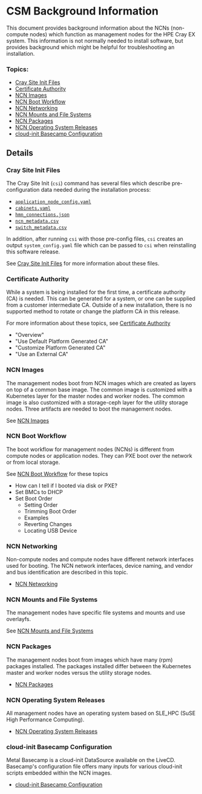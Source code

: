 # CSM Background Information

This document provides background information about the NCNs (non-compute nodes) which function as
management nodes for the HPE Cray EX system.  This information is not normally needed to install
software, but provides background which might be helpful for troubleshooting an installation.

### Topics:
   * [Cray Site Init Files](#cray_site_init_files)
   * [Certificate Authority](#certificate_authority)
   * [NCN Images](#ncn_images)
   * [NCN Boot Workflow](#ncn_boot_workflow)
   * [NCN Networking](#ncn_networking)
   * [NCN Mounts and File Systems](#ncn_mounts_and_file_systems)
   * [NCN Packages](#ncn_packages)
   * [NCN Operating System Releases](#ncn_operating_system_releases)
   * [cloud-init Basecamp Configuration](#cloud-init_basecamp_configuration)

## Details

<a name="cray_site_init_files"></a>
### Cray Site Init Files

   The Cray Site Init (`csi`) command has several files which describe pre-configuration data needed during
   the installation process:

   * [`application_node_config.yaml`](../install/prepare_configuration_payload.md#application_node_config_yaml)
   * [`cabinets.yaml`](../install/prepare_configuration_payload.md#cabinets_yaml)
   * [`hmn_connections.json`](../install/prepare_configuration_payload.md#hmn_connections_json)
   * [`ncn_metadata.csv`](../install/prepare_configuration_payload.md#ncn_metadata_csv)
   * [`switch_metadata.csv`](../install/prepare_configuration_payload.md#switch_metadata_csv)

   In addition, after running `csi` with those pre-config files, `csi` creates an output `system_config.yaml`
   file which can be passed to `csi` when reinstalling this software release. 
   
   See [Cray Site Init Files](cray_site_init_files.md) for more information about these files.

<a name="certificate_authority"></a>
### Certificate Authority

   While a system is being installed for the first time, a certificate authority (CA) is needed.  This can be
   generated for a system, or one can be supplied from a customer intermediate CA.  Outside of a new
   installation, there is no supported method to rotate or change the platform CA in this release.

   For more information about these topics, see [Certificate Authority](certificate_authority.md)

   * "Overview"
   * "Use Default Platform Generated CA"
   * "Customize Platform Generated CA"
   * "Use an External CA"

<a name="ncn_images"></a>
### NCN Images

   The management nodes boot from NCN images which are created as layers on top of a common base image.
   The common image is customized with a Kubernetes layer for the master nodes and worker nodes.
   The common image is also customized with a storage-ceph layer for the utility storage nodes.
   Three artifacts are needed to boot the management nodes.

   See [NCN Images](ncn_images.md)

<a name="ncn_boot_workflow"></a>
### NCN Boot Workflow

   The boot workflow for management nodes (NCNs) is different from compute nodes or application nodes.
   They can PXE boot over the network or from local storage.

   See [NCN Boot Workflow](ncn_boot_workflow.md) for these topics

   * How can I tell if I booted via disk or PXE?
   * Set BMCs to DHCP
   * Set Boot Order
      * Setting Order
      * Trimming Boot Order
      * Examples
      * Reverting Changes
      * Locating USB Device

<a name="ncn_networking"></a>
### NCN Networking

   Non-compute nodes and compute nodes have different network interfaces used for booting.
   The NCN network interfaces, device naming, and vendor and bus identification are described in this topic.

   * [NCN Networking](ncn_networking.md)

<a name="ncn_mounts_and_file_systems"></a>
### NCN Mounts and File Systems

   The management nodes have specific file systems and mounts and use overlayfs.

   See [NCN Mounts and File Systems](ncn_mounts_and_file_systems.md)

<a name="ncn_packages"></a>
### NCN Packages

   The management nodes boot from images which have many (rpm) packages installed.  The packages
   installed differ between the Kubernetes master and worker nodes versus the utility storage nodes.

   * [NCN Packages](ncn_packages.md)

<a name="ncn_operating_system_releases"></a>
### NCN Operating System Releases

   All management nodes have an operating system based on SLE_HPC (SuSE High Performance Computing).

   * [NCN Operating System Releases](ncn_operating_system_releases.md)

<a name="cloud-init_basecamp_configuration"></a>
### cloud-init Basecamp Configuration

Metal Basecamp is a cloud-init DataSource available on the LiveCD. Basecamp's configuration file offers many inputs for various cloud-init scripts embedded within the NCN images.

   * [cloud-init Basecamp Configuration](cloud-init_basecamp_configuration.md)
